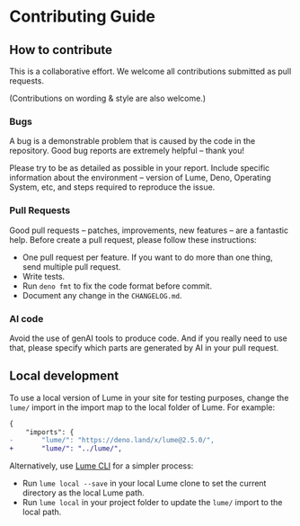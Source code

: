 # Contributing Guide

## How to contribute

This is a collaborative effort. We welcome all contributions submitted as pull
requests.

(Contributions on wording & style are also welcome.)

### Bugs

A bug is a demonstrable problem that is caused by the code in the repository.
Good bug reports are extremely helpful – thank you!

Please try to be as detailed as possible in your report. Include specific
information about the environment – version of Lume, Deno, Operating System,
etc, and steps required to reproduce the issue.

### Pull Requests

Good pull requests – patches, improvements, new features – are a fantastic help.
Before create a pull request, please follow these instructions:

- One pull request per feature. If you want to do more than one thing, send
  multiple pull request.
- Write tests.
- Run `deno fmt` to fix the code format before commit.
- Document any change in the `CHANGELOG.md`.

### AI code

Avoid the use of genAI tools to produce code. And if you really need to use that,
please specify which parts are generated by AI in your pull request.

## Local development

To use a local version of Lume in your site for testing purposes, change the
`lume/` import in the import map to the local folder of Lume. For example:

```diff
{
    "imports": {
-       "lume/": "https://deno.land/x/lume@2.5.0/",
+       "lume/": "../lume/",
```

Alternatively, use [Lume CLI](https://github.com/lumeland/cli) for a simpler
process:

- Run `lume local --save` in your local Lume clone to set the current directory
  as the local Lume path.
- Run `lume local` in your project folder to update the `lume/` import to the
  local path.
